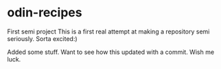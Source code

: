 # odin-recipes
First semi project
This is a first real attempt at making a repository semi seriously. Sorta excited:) 

Added some stuff. Want to see how this updated with a commit. Wish me luck.